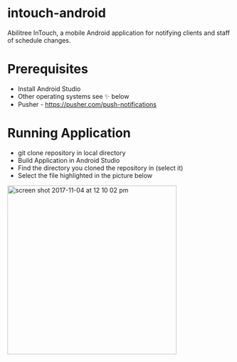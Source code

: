 # intouch-android
Abilitree InTouch, a mobile Android application for notifying clients and staff of schedule changes.


# Prerequisites
  * Install Android Studio
  * Other operating systems see :sparkles: below
  * Pusher - https://pusher.com/push-notifications
  
 # Running Application
  * git clone repository in local directory
  * Build Application in Android Studio
  * Find the directory you cloned the repository in (select it)
  * Select the file highlighted in the picture below
  <img width="380" alt="screen shot 2017-11-04 at 12 10 02 pm" src="https://user-images.githubusercontent.com/22621127/32408659-362ebf78-c159-11e7-8beb-c03ff35eb507.png">
<br />
<br />
<br />
 
